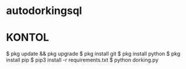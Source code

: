 # autodorkingsql
# KONTOL 


$ pkg update && pkg upgrade
$ pkg install git
$ pkg install python
$ pkg install pip
$ pip3 install -r requirements.txt
$ python dorking.py
